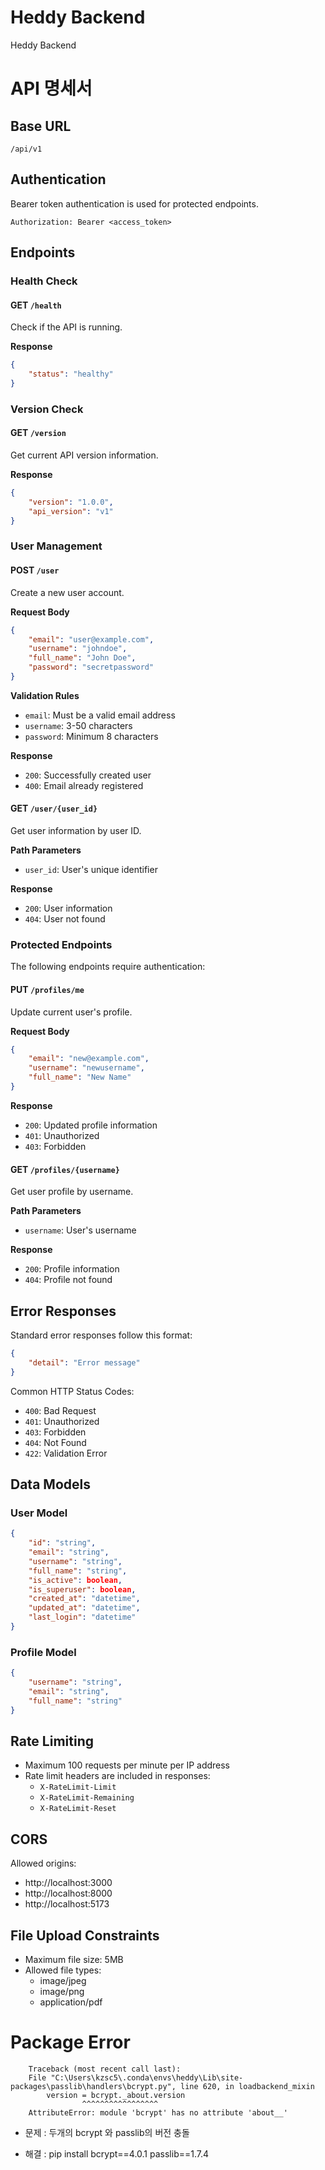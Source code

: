 # Heddy Backend 
Heddy Backend 

# API 명세서 

## Base URL
```
/api/v1
```

## Authentication
Bearer token authentication is used for protected endpoints.
```
Authorization: Bearer <access_token>
```

## Endpoints

### Health Check
#### GET `/health`
Check if the API is running.

**Response**
```json
{
    "status": "healthy"
}
```

### Version Check
#### GET `/version`
Get current API version information.

**Response**
```json
{
    "version": "1.0.0",
    "api_version": "v1"
}
```

### User Management
#### POST `/user`
Create a new user account.

**Request Body**
```json
{
    "email": "user@example.com",
    "username": "johndoe",
    "full_name": "John Doe",
    "password": "secretpassword"
}
```

**Validation Rules**
- `email`: Must be a valid email address
- `username`: 3-50 characters
- `password`: Minimum 8 characters

**Response**
- `200`: Successfully created user
- `400`: Email already registered

#### GET `/user/{user_id}`
Get user information by user ID.

**Path Parameters**
- `user_id`: User's unique identifier

**Response**
- `200`: User information
- `404`: User not found

### Protected Endpoints
The following endpoints require authentication:

#### PUT `/profiles/me`
Update current user's profile.

**Request Body**
```json
{
    "email": "new@example.com",
    "username": "newusername",
    "full_name": "New Name"
}
```

**Response**
- `200`: Updated profile information
- `401`: Unauthorized
- `403`: Forbidden

#### GET `/profiles/{username}`
Get user profile by username.

**Path Parameters**
- `username`: User's username

**Response**
- `200`: Profile information
- `404`: Profile not found

## Error Responses
Standard error responses follow this format:
```json
{
    "detail": "Error message"
}
```

Common HTTP Status Codes:
- `400`: Bad Request
- `401`: Unauthorized
- `403`: Forbidden
- `404`: Not Found
- `422`: Validation Error

## Data Models

### User Model
```json
{
    "id": "string",
    "email": "string",
    "username": "string",
    "full_name": "string",
    "is_active": boolean,
    "is_superuser": boolean,
    "created_at": "datetime",
    "updated_at": "datetime",
    "last_login": "datetime"
}
```

### Profile Model
```json
{
    "username": "string",
    "email": "string",
    "full_name": "string"
}
```

## Rate Limiting
- Maximum 100 requests per minute per IP address
- Rate limit headers are included in responses:
  - `X-RateLimit-Limit`
  - `X-RateLimit-Remaining`
  - `X-RateLimit-Reset`

## CORS
Allowed origins:
- http://localhost:3000
- http://localhost:8000
- http://localhost:5173

## File Upload Constraints
- Maximum file size: 5MB
- Allowed file types:
  - image/jpeg
  - image/png
  - application/pdf


# Package Error
```
    Traceback (most recent call last):
    File "C:\Users\kzsc5\.conda\envs\heddy\Lib\site-packages\passlib\handlers\bcrypt.py", line 620, in loadbackend_mixin
        version = bcrypt._about.version
                ^^^^^^^^^^^^^^^^^
    AttributeError: module 'bcrypt' has no attribute 'about__'
```
- 문제 : 두개의 bcrypt 와 passlib의 버전 충돌

- 해결 : pip install bcrypt==4.0.1 passlib==1.7.4
